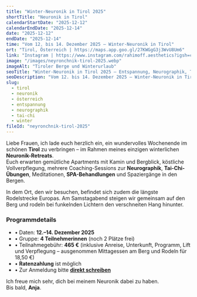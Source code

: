 ```yaml
---
title: "Winter-Neuronik in Tirol 2025"
shortTitle: "Neuronik in Tirol"
calendarStartDate: "2025-12-12"
calendarEndDate: "2025-12-14"
date: "2025-12-12"
endDate: "2025-12-14"
time: "Vom 12. bis 14. Dezember 2025 – Winter-Neuronik in Tirol"
ort: "Tirol, Österreich | https://maps.app.goo.gl/27KWGgG3j3WvU8Um6"
link: "Instagram | https://www.instagram.com/rahimoff.aesthetics?igsh=cnU5ZjQ5MGFtbWdn=="
image: "/images/neyronchnik-tirol-2025.webp"
imageAlt: "Tiroler Berge und Winterurlaub"
seoTitle: "Winter-Neuronik in Tirol 2025 – Entspannung, Neurographik, Tai Chi und Berge"
seoDescription: "Vom 12. bis 14. Dezember 2025 – Winter-Neuronik in Tirol: Neurographik, Tai Chi, Meditation, SPA und Rodeln im Lichterglanz."
slug:
  - tirol
  - neuronik
  - österreich
  - entspannung
  - neurographik
  - tai-chi
  - winter
fileId: "neyronchnik-tirol-2025"
---
```


Liebe Frauen, ich lade euch herzlich ein, ein wundervolles Wochenende im schönen **Tirol** zu verbringen – im Rahmen meines einzigen winterlichen **Neuronik-Retreats**.  
Euch erwarten gemütliche Apartments mit Kamin und Bergblick, köstliche Vollverpflegung, mehrere Coaching-Sessions zur **Neurographik**, **Tai-Chi-Übungen**, Meditationen, **SPA-Behandlungen** und Spaziergänge in den Bergen.  

In dem Ort, den wir besuchen, befindet sich zudem die längste Rodelstrecke Europas. Am Samstagabend steigen wir gemeinsam auf den Berg und rodeln bei funkelnden Lichtern den verschneiten Hang hinunter.  

### Programmdetails
- • Daten: **12.–14. Dezember 2025**  
- • Gruppe: **4 Teilnehmerinnen** (noch 2 Plätze frei)  
- • Teilnahmegebühr: **465 €** (inklusive Anreise, Unterkunft, Programm, Lift und Verpflegung – ausgenommen Mittagessen am Berg und Rodeln für 18,50 €)  
- • **Ratenzahlung** ist möglich  
- • Zur Anmeldung bitte [**direkt schreiben**](https://www.instagram.com/rahimoff.aesthetics?igsh=cnU5ZjQ5MGFtbWdn==)  

Ich freue mich sehr, dich bei meinem Neuronik dabei zu haben.  
Bis bald, **Anja**.
